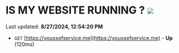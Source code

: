 # IS MY WEBSITE RUNNING ? [![](https://img.shields.io/static/v1?label=Sponsor&message=%E2%9D%A4&logo=GitHub&color=%23fe8e86)](https://github.com/sponsors/Youssef-Lehmam)

Last updated: **8/27/2024, 12:54:20 PM**

- `GET` [https://youssefservice.me](https://youssefservice.me) - **Up** (120ms)
